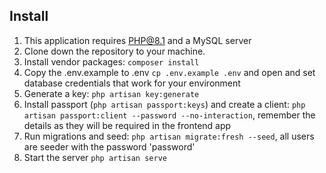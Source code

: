 ## Install
1. This application requires PHP@8.1 and a MySQL server
2. Clone down the repository to your machine.
3. Install vendor packages: `composer install`
4. Copy the .env.example to .env `cp .env.example .env` and open and set database credentials that work for your environment
5. Generate a key: `php artisan key:generate`
6. Install passport (`php artisan passport:keys`) and create a client: `php artisan passport:client --password --no-interaction`, remember the details as they will be required in the frontend app
7. Run migrations and seed: `php artisan migrate:fresh --seed`, all users are seeder with the password 'password'
8. Start the server `php artisan serve`
